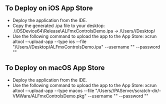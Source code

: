 To Deploy on iOS App Store
--------------------------

* Deploy the application from the IDE.
* Copy the generated .ipa file to your desktop: 
  .\iOSDevice64\Release\ALFmxControlsDemo.ipa → /Users/<username>/Desktop/
* Use the following command to upload the app to the App Store: 
  xcrun altool --upload-app --type ios --file "/Users/<username>/Desktop/ALFmxControlsDemo.ipa" --username "<AppStoreUsername>" --password "<AppStorePassword>"

To Deploy on macOS App Store
----------------------------

* Deploy the application from the IDE.
* Use the following command to upload the app to the App Store:
  xcrun altool --upload-app --type macos --file "/Users/<username>/PAServer/scratch-dir/<username>-VMWare/ALFmxControlsDemo.pkg" --username "<AppStoreUsername>" --password "<AppStorePassword>"
